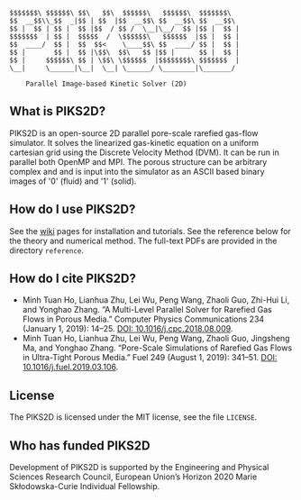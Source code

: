  ```
$$$$$$$\ $$$$$$\ $$\   $$\  $$$$$$\   $$$$$$\  $$$$$$$\  
$$  __$$\\_$$  _|$$ | $$  |$$  __$$\ $$  __$$\ $$  __$$\ 
$$ |  $$ | $$ |  $$ |$$  / $$ /  \__|\__/  $$ |$$ |  $$ |
$$$$$$$  | $$ |  $$$$$  /  \$$$$$$\   $$$$$$  |$$ |  $$ |
$$  ____/  $$ |  $$  $$<    \____$$\ $$  ____/ $$ |  $$ |
$$ |       $$ |  $$ |\$$\  $$\   $$ |$$ |      $$ |  $$ |
$$ |     $$$$$$\ $$ | \$$\ \$$$$$$  |$$$$$$$$\ $$$$$$$  |
\__|     \______|\__|  \__| \______/ \________|\_______/                                                   
                                                             
     Parallel Image-based Kinetic Solver (2D)
```

## What is PIKS2D?

PIKS2D is an open-source 2D parallel pore-scale rarefied gas-flow simulator. 
It solves the linearized gas-kinetic equation on a uniform cartesian grid using the Discrete
Velocity Method (DVM). It can be run in parallel both OpenMP and MPI. The porous
structure can be arbitrary complex and and is input into the simulator as an ASCII
based binary images of '0' (fluid) and '1' (solid).

## How do I use PIKS2D?

See the [wiki](https://github.com/iPACT-Platform/PIKS2D/wiki) pages for installation and tutorials.
See the reference below for the theory and numerical method. The full-text PDFs are provided in the directory `reference`.

## How do I cite PIKS2D?

* Minh Tuan Ho, Lianhua Zhu, Lei Wu, Peng Wang, Zhaoli Guo, Zhi-Hui Li, and Yonghao Zhang. “A Multi-Level Parallel Solver for Rarefied Gas Flows in Porous Media.” Computer Physics Communications 234 (January 1, 2019): 14–25. [DOI: 10.1016/j.cpc.2018.08.009](https://doi.org/10.1016/j.cpc.2018.08.009).
* Minh Tuan Ho, Lianhua Zhu, Lei Wu, Peng Wang, Zhaoli Guo, Jingsheng Ma, and Yonghao Zhang. “Pore-Scale Simulations of Rarefied Gas Flows in Ultra-Tight Porous Media.” Fuel 249 (August 1, 2019): 341–51. [DOI: 10.1016/j.fuel.2019.03.106](https://doi.org/10.1016/j.fuel.2019.03.106).


## License

The PIKS2D is licensed under the MIT license, see the file `LICENSE`.

## Who has funded PIKS2D
Development of PIKS2D is supported by the Engineering and Physical Sciences Research Council, European Union’s Horizon 2020 Marie Skłodowska-Curie Individual Fellowship.
